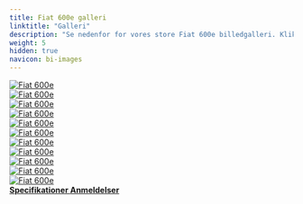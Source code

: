 ```yaml
---
title: Fiat 600e galleri
linktitle: "Galleri"
description: "Se nedenfor for vores store Fiat 600e billedgalleri. Klik på billederne for versioner i høj opløsning."
weight: 5
hidden: true
navicon: bi-images
---
```

<!-- markdownlint-disable MD033 -->
<div class="row" id ="my-gallery">
	<div class="pswp-grid-item col-6 col-md-4">
		<a href="https://media.evkx.net/multimedia/models/fiat/600e/600e/exterior_1.jpg"
data-pswp-src="https://media.evkx.net/multimedia/models/fiat/600e/600e/exterior_1.jpg"
data-pswp-width="3000"
data-pswp-height="2000" 
target="_blank">
			<img src="https://media.evkx.net/multimedia/models/fiat/600e/600e/exterior_1_xst.jpg" alt="Fiat 600e" class="img-fluid " />
		</a>
	</div>
	<div class="pswp-grid-item col-6 col-md-4">
		<a href="https://media.evkx.net/multimedia/models/fiat/600e/600e/exterior_2.jpg"
data-pswp-src="https://media.evkx.net/multimedia/models/fiat/600e/600e/exterior_2.jpg"
data-pswp-width="3000"
data-pswp-height="2000" 
target="_blank">
			<img src="https://media.evkx.net/multimedia/models/fiat/600e/600e/exterior_2_xst.jpg" alt="Fiat 600e" class="img-fluid " />
		</a>
	</div>
	<div class="pswp-grid-item col-6 col-md-4">
		<a href="https://media.evkx.net/multimedia/models/fiat/600e/600e/exterior_3.jpg"
data-pswp-src="https://media.evkx.net/multimedia/models/fiat/600e/600e/exterior_3.jpg"
data-pswp-width="3000"
data-pswp-height="2000" 
target="_blank">
			<img src="https://media.evkx.net/multimedia/models/fiat/600e/600e/exterior_3_xst.jpg" alt="Fiat 600e" class="img-fluid " />
		</a>
	</div>
	<div class="pswp-grid-item col-6 col-md-4">
		<a href="https://media.evkx.net/multimedia/models/fiat/600e/600e/frontseats_1.jpg"
data-pswp-src="https://media.evkx.net/multimedia/models/fiat/600e/600e/frontseats_1.jpg"
data-pswp-width="3000"
data-pswp-height="2000" 
target="_blank">
			<img src="https://media.evkx.net/multimedia/models/fiat/600e/600e/frontseats_1_xst.jpg" alt="Fiat 600e" class="img-fluid " />
		</a>
	</div>
	<div class="pswp-grid-item col-6 col-md-4">
		<a href="https://media.evkx.net/multimedia/models/fiat/600e/600e/frontseats_2.jpg"
data-pswp-src="https://media.evkx.net/multimedia/models/fiat/600e/600e/frontseats_2.jpg"
data-pswp-width="3000"
data-pswp-height="2000" 
target="_blank">
			<img src="https://media.evkx.net/multimedia/models/fiat/600e/600e/frontseats_2_xst.jpg" alt="Fiat 600e" class="img-fluid " />
		</a>
	</div>
	<div class="pswp-grid-item col-6 col-md-4">
		<a href="https://media.evkx.net/multimedia/models/fiat/600e/600e/headlights_1.jpg"
data-pswp-src="https://media.evkx.net/multimedia/models/fiat/600e/600e/headlights_1.jpg"
data-pswp-width="3000"
data-pswp-height="2000" 
target="_blank">
			<img src="https://media.evkx.net/multimedia/models/fiat/600e/600e/headlights_1_xst.jpg" alt="Fiat 600e" class="img-fluid " />
		</a>
	</div>
	<div class="pswp-grid-item col-6 col-md-4">
		<a href="https://media.evkx.net/multimedia/models/fiat/600e/600e/interior_1.jpg"
data-pswp-src="https://media.evkx.net/multimedia/models/fiat/600e/600e/interior_1.jpg"
data-pswp-width="3000"
data-pswp-height="2000" 
target="_blank">
			<img src="https://media.evkx.net/multimedia/models/fiat/600e/600e/interior_1_xst.jpg" alt="Fiat 600e" class="img-fluid " />
		</a>
	</div>
	<div class="pswp-grid-item col-6 col-md-4">
		<a href="https://media.evkx.net/multimedia/models/fiat/600e/600e/main_1.jpg"
data-pswp-src="https://media.evkx.net/multimedia/models/fiat/600e/600e/main_1.jpg"
data-pswp-width="3000"
data-pswp-height="2001" 
target="_blank">
			<img src="https://media.evkx.net/multimedia/models/fiat/600e/600e/main_1_xst.jpg" alt="Fiat 600e" class="img-fluid " />
		</a>
	</div>
	<div class="pswp-grid-item col-6 col-md-4">
		<a href="https://media.evkx.net/multimedia/models/fiat/600e/600e/screens_1.jpg"
data-pswp-src="https://media.evkx.net/multimedia/models/fiat/600e/600e/screens_1.jpg"
data-pswp-width="3000"
data-pswp-height="2001" 
target="_blank">
			<img src="https://media.evkx.net/multimedia/models/fiat/600e/600e/screens_1_xst.jpg" alt="Fiat 600e" class="img-fluid " />
		</a>
	</div>
	<div class="pswp-grid-item col-6 col-md-4">
		<a href="https://media.evkx.net/multimedia/models/fiat/600e/600e/screens_2.jpg"
data-pswp-src="https://media.evkx.net/multimedia/models/fiat/600e/600e/screens_2.jpg"
data-pswp-width="3000"
data-pswp-height="2000" 
target="_blank">
			<img src="https://media.evkx.net/multimedia/models/fiat/600e/600e/screens_2_xst.jpg" alt="Fiat 600e" class="img-fluid " />
		</a>
	</div>
	<div class="pswp-grid-item col-6 col-md-4">
		<a href="https://media.evkx.net/multimedia/models/fiat/600e/600e/trunk_1.jpg"
data-pswp-src="https://media.evkx.net/multimedia/models/fiat/600e/600e/trunk_1.jpg"
data-pswp-width="3000"
data-pswp-height="2000" 
target="_blank">
			<img src="https://media.evkx.net/multimedia/models/fiat/600e/600e/trunk_1_xst.jpg" alt="Fiat 600e" class="img-fluid " />
		</a>
	</div>
</div>
<script type="module">
  import PhotoSwipeLightbox from '/js/photoswipe-lightbox.esm.js';
    const lightbox = new PhotoSwipeLightbox({
       gallery: '#my-gallery',
        children: 'a',
        pswpModule: () => import('/js/photoswipe.esm.js')
    });
lightbox.init();
</script>
<div class="mt-3 mb-3">
<a href="../specifications/" class="text-decoration-none text-black">
<strong><i class="bi-arrow-left"></i> Specifikationer </strong>
</a>
<a href="../reviews/" class="text-decoration-none text-black float-end">
<strong>Anmeldelser <i class="bi-arrow-right"></i></strong>
</a>
</div>
